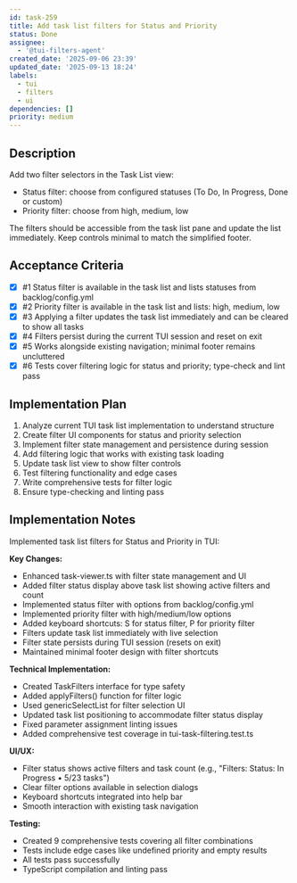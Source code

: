 ```yaml
---
id: task-259
title: Add task list filters for Status and Priority
status: Done
assignee:
  - '@tui-filters-agent'
created_date: '2025-09-06 23:39'
updated_date: '2025-09-13 18:24'
labels:
  - tui
  - filters
  - ui
dependencies: []
priority: medium
---
```


## Description

Add two filter selectors in the Task List view:

- Status filter: choose from configured statuses (To Do, In Progress, Done or custom)
- Priority filter: choose from high, medium, low

The filters should be accessible from the task list pane and update the list immediately. Keep controls minimal to match the simplified footer.

## Acceptance Criteria
<!-- AC:BEGIN -->
- [x] #1 Status filter is available in the task list and lists statuses from backlog/config.yml
- [x] #2 Priority filter is available in the task list and lists: high, medium, low
- [x] #3 Applying a filter updates the task list immediately and can be cleared to show all tasks
- [x] #4 Filters persist during the current TUI session and reset on exit
- [x] #5 Works alongside existing navigation; minimal footer remains uncluttered
- [x] #6 Tests cover filtering logic for status and priority; type-check and lint pass
<!-- AC:END -->


## Implementation Plan

1. Analyze current TUI task list implementation to understand structure
2. Create filter UI components for status and priority selection
3. Implement filter state management and persistence during session
4. Add filtering logic that works with existing task loading
5. Update task list view to show filter controls
6. Test filtering functionality and edge cases
7. Write comprehensive tests for filter logic
8. Ensure type-checking and linting pass


## Implementation Notes

Implemented task list filters for Status and Priority in TUI:

**Key Changes:**
- Enhanced task-viewer.ts with filter state management and UI
- Added filter status display above task list showing active filters and count
- Implemented status filter with options from backlog/config.yml
- Implemented priority filter with high/medium/low options
- Added keyboard shortcuts: S for status filter, P for priority filter
- Filters update task list immediately with live selection
- Filter state persists during TUI session (resets on exit)
- Maintained minimal footer design with filter shortcuts

**Technical Implementation:**
- Created TaskFilters interface for type safety
- Added applyFilters() function for filter logic
- Used genericSelectList for filter selection UI
- Updated task list positioning to accommodate filter status display
- Fixed parameter assignment linting issues
- Added comprehensive test coverage in tui-task-filtering.test.ts

**UI/UX:**
- Filter status shows active filters and task count (e.g., "Filters: Status: In Progress • 5/23 tasks")
- Clear filter options available in selection dialogs
- Keyboard shortcuts integrated into help bar
- Smooth interaction with existing task navigation

**Testing:**
- Created 9 comprehensive tests covering all filter combinations
- Tests include edge cases like undefined priority and empty results
- All tests pass successfully
- TypeScript compilation and linting pass
